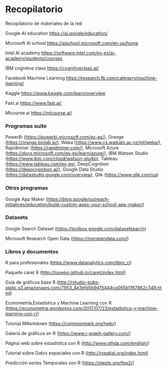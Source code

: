 #  Recopilatorio
Recopilatorio de materiales de la red

Google AI education
https://ai.google/education/

Microsoft AI school
https://aischool.microsoft.com/en-us/home

Intel AI academy
https://software.intel.com/es-es/ai-academy/students/courses

IBM cognitive class
https://cognitiveclass.ai/

Facebook Machine Learning
https://research.fb.com/category/machine-learning/

Kaggle
https://www.kaggle.com/learn/overview

Fast.ai
https://www.fast.ai/

Mlcourse.ai
https://mlcourse.ai/

### Programas suite
PowerBi (https://powerbi.microsoft.com/es-es/), Orange (https://orange.biolab.si/), Weka (https://www.cs.waikato.ac.nz/ml/weka/), Rapidminer (https://rapidminer.com/), Microsoft Azure (https://docs.microsoft.com/es-es/learn/azure/), IBM Watson Studio (https://www.ibm.com/cloud/watson-studio), Tableau (https://www.tableau.com/es-es), DeepCognition (https://deepcognition.ai/), Google Data Studio (https://datastudio.google.com/overview), Qlik (https://www.qlik.com/us)

### Otros programas
Google App Maker (https://blog.google/outreach-initiatives/education/build-custom-apps-your-school-app-maker/)

### Datasets
Google Search Dataset
(https://toolbox.google.com/datasetsearch)

Microsoft Research Open Data
(https://msropendata.com/)

### Libros y documentos
R para profesionales (https://www.datanalytics.com/libro_r/)

Paquete caret R (http://topepo.github.io/caret/index.html)

Guía de gráficos base R (http://rstudio-pubs-static.s3.amazonaws.com/7953_4e3efd5b9415444ca065b1167862c349.html)

Econometría,Estadística y Machine Learning con R (https://econometria.wordpress.com/2017/07/23/estadistica-y-machine-learning-con-r/)

Tutorial RMarkdown (https://commonmark.org/help/)

Galería de gráficos en R (https://www.r-graph-gallery.com/)

Página web sobre estadística con R (http://www.sthda.com/english/)

Tutorial sobre Datos espaciales con R (http://rspatial.org/index.html)

Predicción series Temporales con R (https://otexts.org/fpp2/)
